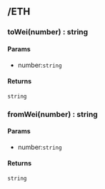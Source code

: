 ## /ETH

### toWei(number) : string

#### Params

-   number:`string`

#### Returns

`string`

### fromWei(number) : string

#### Params

-   number:`string`

#### Returns

`string`
